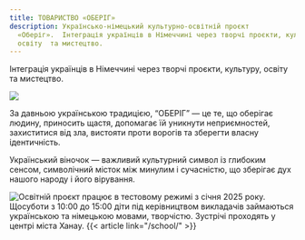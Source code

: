 ```yaml
---
title: ТОВАРИСТВО «ОБЕРІГ»
description: Українсько-німецький культурно-освітній проєкт
  «Оберіг».  Інтеграція українців в Німеччині через творчі проєкти, культуру,
  освіту  та мистецтво.
---
```

Інтеграція українців в Німеччині через творчі проєкти, культуру, освіту  та мистецтво.

![](https://res.cloudinary.com/dqzyy5upv/image/upload/v1740741931/1_%D0%BF%D0%BE%D1%81%D1%82_11_page-0001_pxwzco.jpg)

За давньою українською традицією, “ОБЕРІГ” — це те, що оберігає людину, приносить щастя, допомагає їй уникнути неприємностей, захиститися від зла, вистояти проти ворогів та зберегти власну ідентичність.

Український віночок — важливий культурний символ із глибоким сенсом, символічний місток між минулим і сучасністю, що зберігає дух нашого народу і його вірування.



![Освітній проєкт працює в тестовому режимі з січня 2025 року.  Щосуботи з 10:00 до 15:00 діти під керівництвом викладачів займаються українською та німецькою мовами, творчістю. Зустрічі проходять у центрі міста Ханау.    {{< article link="/school/" >}}](https://res.cloudinary.com/dqzyy5upv/image/upload/v1740394486/featured_apkc1d.jpg)
